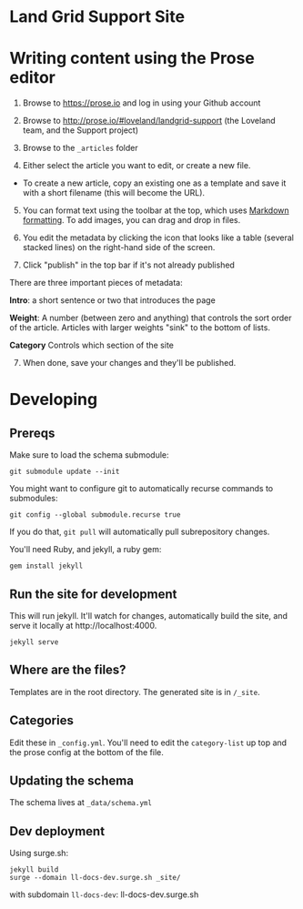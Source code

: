# Land Grid Support Site

# Writing content using the Prose editor

1.  Browse to https://prose.io and log in using your Github account

2.  Browse to http://prose.io/#loveland/landgrid-support (the Loveland team, and the Support project)

3.  Browse to the `_articles` folder

4.  Either select the article you want to
    edit, or create a new file.

- To create a new article, copy an existing
  one as a template and save it with a short filename (this will become the URL).

5.  You can format text using the toolbar at the top, which uses [Markdown formatting](https://github.com/adam-p/markdown-here/wiki/Markdown-Cheatsheet). To add images, you can drag and drop in files.

6.  You edit the metadata by clicking the icon that looks like a table (several
    stacked lines) on the right-hand side of the screen.
    
7.  Click "publish" in the top bar if it's not already published

There are three important pieces of metadata:

**Intro**: a short sentence or two that introduces the page

**Weight**: A number (between zero and anything) that controls the sort order
of the article. Articles with larger weights "sink" to the bottom of lists.

**Category**
Controls which section of the site

7.  When done, save your changes and they'll be published.

# Developing

## Prereqs

Make sure to load the schema submodule: 

```
git submodule update --init
```

You might want to configure git to automatically recurse commands to submodules:

```
git config --global submodule.recurse true
```

If you do that, `git pull` will automatically pull subrepository changes. 

You'll need Ruby, and jekyll, a ruby gem:

`gem install jekyll`

## Run the site for development

This will run jekyll. It'll watch for changes, automatically build the site,
and serve it locally at http://localhost:4000.

`jekyll serve`

## Where are the files?

Templates are in the root directory. The generated site is in `/_site`.

## Categories

Edit these in `_config.yml`. You'll need to edit the `category-list` up top and
the prose config at the bottom of the file.

## Updating the schema 

The schema lives at `_data/schema.yml`

## Dev deployment 

Using surge.sh:

```
jekyll build
surge --domain ll-docs-dev.surge.sh _site/
```

with subdomain `ll-docs-dev`: ll-docs-dev.surge.sh
